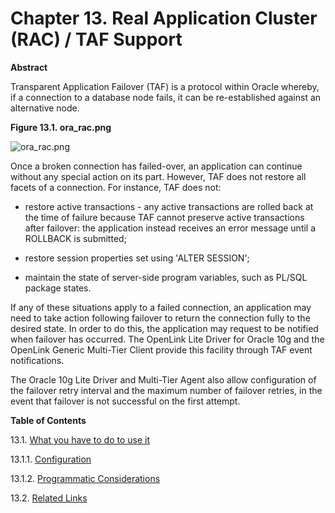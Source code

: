 <div id="mt_udauserrac" class="chapter">

<div class="titlepage">

<div>

<div>

# Chapter 13. Real Application Cluster (RAC) / TAF Support

</div>

<div>

<div class="abstract">

**Abstract**

Transparent Application Failover (TAF) is a protocol within Oracle
whereby, if a connection to a database node fails, it can be
re-established against an alternative node.

<div id="id32461" class="figure">

**Figure 13.1. ora_rac.png**

<div class="figure-contents">

<div class="mediaobject">

![ora_rac.png](images/ora_rac.png)

</div>

</div>

</div>

  

Once a broken connection has failed-over, an application can continue
without any special action on its part. However, TAF does not restore
all facets of a connection. For instance, TAF does not:

<div class="itemizedlist">

- restore active transactions - any active transactions are rolled back
  at the time of failure because TAF cannot preserve active transactions
  after failover: the application instead receives an error message
  until a ROLLBACK is submitted;

- restore session properties set using 'ALTER SESSION';

- maintain the state of server-side program variables, such as PL/SQL
  package states.

</div>

If any of these situations apply to a failed connection, an application
may need to take action following failover to return the connection
fully to the desired state. In order to do this, the application may
request to be notified when failover has occurred. The OpenLink Lite
Driver for Oracle 10g and the OpenLink Generic Multi-Tier Client provide
this facility through TAF event notifications.

The Oracle 10g Lite Driver and Multi-Tier Agent also allow configuration
of the failover retry interval and the maximum number of failover
retries, in the event that failover is not successful on the first
attempt.

</div>

</div>

</div>

</div>

<div class="toc">

**Table of Contents**

<span class="section">13.1. [What you have to do to use
it](mt_udauserrachowtouse.html)</span>

<span class="section">13.1.1.
[Configuration](mt_udauserrachowtouse.html#id1354)</span>

<span class="section">13.1.2. [Programmatic
Considerations](mt_udauserrachowtouse.html#id1357)</span>

<span class="section">13.2. [Related
Links](mt_udauserracrelatedlinks.html)</span>

</div>

</div>
